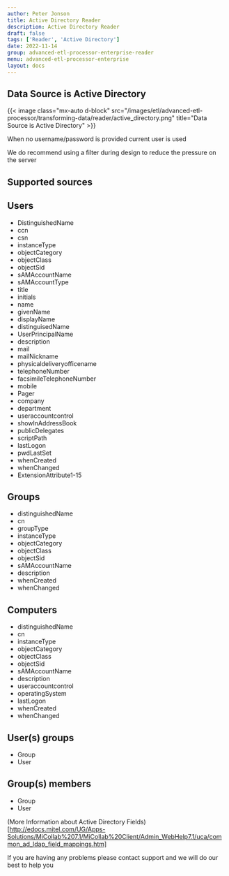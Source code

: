 ```yaml
---
author: Peter Jonson
title: Active Directory Reader
description: Active Directory Reader
draft: false
tags: ['Reader', 'Active Directory']
date: 2022-11-14
group: advanced-etl-processor-enterprise-reader
menu: advanced-etl-processor-enterprise
layout: docs
---
```


## Data Source is Active Directory

{{< image class="mx-auto d-block"  src="/images/etl/advanced-etl-processor/transforming-data/reader/active_directory.png" title="Data Source is Active Directory" >}}

When no username/password is provided current user is used

We do recommend using a filter during design to reduce the pressure on the server

## Supported sources

## Users

- DistinguishedName
- ccn
- csn
- instanceType
- objectCategory
- objectClass
- objectSid
- sAMAccountName
- sAMAccountType
- title
- initials
- name
- givenName
- displayName
- distinguisedName
- UserPrincipalName
- description
- mail
- mailNickname
- physicaldeliveryofficename
- telephoneNumber
- facsimileTelephoneNumber
- mobile
- Pager
- company
- department
- useraccountcontrol
- showInAddressBook
- publicDelegates
- scriptPath
- lastLogon
- pwdLastSet
- whenCreated
- whenChanged
- ExtensionAttribute1-15

## Groups

- distinguishedName
- cn
- groupType
- instanceType
- objectCategory
- objectClass
- objectSid
- sAMAccountName
- description
- whenCreated
- whenChanged

## Computers

- distinguishedName
- cn
- instanceType
- objectCategory
- objectClass
- objectSid
- sAMAccountName
- description
- useraccountcontrol
- operatingSystem
- lastLogon
- whenCreated
- whenChanged

## User(s) groups

- Group
- User

## Group(s) members

- Group
- User

(More Information about Active Directory Fields)[http://edocs.mitel.com/UG/Apps-Solutions/MiCollab%207.1/MiCollab%20Client/Admin_WebHelp7.1/uca/common_ad_ldap_field_mappings.htm]

If you are having any problems please contact support and we will do our best to help you
